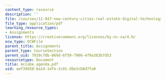 ```yaml
---
content_type: resource
description: ''
file: /courses/11-947-new-century-cities-real-estate-digital-technology-and-design-fall-2004/aef39d508a1d1dfe2c01d9e3cb8d7fa0_mccabe_agenda.pdf
file_type: application/pdf
learning_resource_types:
- Assignments
license: https://creativecommons.org/licenses/by-nc-sa/4.0/
ocw_type: OCWFile
parent_title: Assignments
parent_type: CourseSection
parent_uid: 7939cf8b-869d-6f59-7906-4f9a383b7d53
resourcetype: Document
title: mccabe_agenda.pdf
uid: aef39d50-8a1d-1dfe-2c01-d9e3cb8d7fa0
---
```


